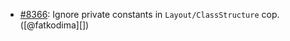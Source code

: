 * [#8366](https://github.com/rubocop/rubocop/issues/8366): Ignore private constants in `Layout/ClassStructure` cop. ([@fatkodima][])
